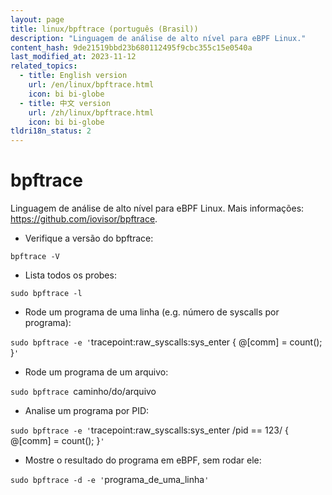 ```yaml
---
layout: page
title: linux/bpftrace (português (Brasil))
description: "Linguagem de análise de alto nível para eBPF Linux."
content_hash: 9de21519bbd23b680112495f9cbc355c15e0540a
last_modified_at: 2023-11-12
related_topics:
  - title: English version
    url: /en/linux/bpftrace.html
    icon: bi bi-globe
  - title: 中文 version
    url: /zh/linux/bpftrace.html
    icon: bi bi-globe
tldri18n_status: 2
---
```

# bpftrace

Linguagem de análise de alto nível para eBPF Linux.
Mais informações: <https://github.com/iovisor/bpftrace>.

- Verifique a versão do bpftrace:

`bpftrace -V`

- Lista todos os probes:

`sudo bpftrace -l`

- Rode um programa de uma linha (e.g. número de syscalls por programa):

`sudo bpftrace -e '`<span class="tldr-var badge badge-pill bg-dark-lm bg-white-dm text-white-lm text-dark-dm font-weight-bold">tracepoint:raw_syscalls:sys_enter { @[comm] = count(); }</span>`'`

- Rode um programa de um arquivo:

`sudo bpftrace `<span class="tldr-var badge badge-pill bg-dark-lm bg-white-dm text-white-lm text-dark-dm font-weight-bold">caminho/do/arquivo</span>

- Analise um programa por PID:

`sudo bpftrace -e '`<span class="tldr-var badge badge-pill bg-dark-lm bg-white-dm text-white-lm text-dark-dm font-weight-bold">tracepoint:raw_syscalls:sys_enter /pid == 123/ { @[comm] = count(); }</span>`'`

- Mostre o resultado do programa em eBPF, sem rodar ele:

`sudo bpftrace -d -e '`<span class="tldr-var badge badge-pill bg-dark-lm bg-white-dm text-white-lm text-dark-dm font-weight-bold">programa_de_uma_linha</span>`'`
